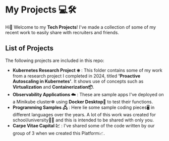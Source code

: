 # My Projects 💻🛠️

Hi👋 Welcome to my **Tech Projects**! I've made a collection of some of my recent work to easily share with recruiters and friends.


## List of Projects

The following projects are included in this repo:

-  **Kubernetes Research Project  ⎈** : This folder contains some of my work from a research project I completed in 2024, titled **'Proactive Autoscaling in Kubernetes'**. It shows use of concepts such as **Virtualization** and **Containerization📦**.
-  **Observability Applications  ☁️** : These are sample apps I've deployed on a Minikube cluster☸️ using **Docker Desktop🐳** to test their functions.
-  **Programming Samples 🖧** : Here lie some sample coding pieces🖥️ in different languages over the years. A lot of this work was created for school/university👩‍💻 and this is intended to be shared with only you.
-  **Carpe Vitae Capital 💹** : I've shared some of the code written by our group of 3 when we created this Platform📈.
